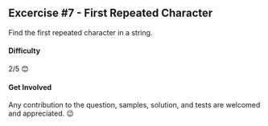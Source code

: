 ## Excercise #7 - First Repeated Character

Find the first repeated character in a string.

#### Difficulty 
2/5 😊

#### Get Involved
Any contribution to the question, samples, solution, and tests are welcomed and appreciated. 😉
